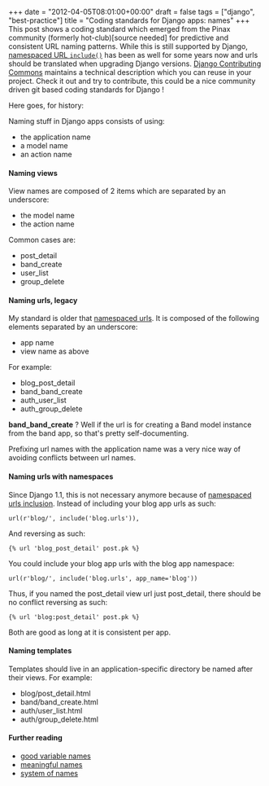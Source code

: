 +++
date = "2012-04-05T08:01:00+00:00"
draft = false
tags = ["django", "best-practice"]
title = "Coding standards for Django apps: names"
+++
This post shows a coding standard which emerged from the Pinax community (formerly hot-club)[source needed] for predictive and consistent URL naming patterns. While this is still supported by Django, [namespaced URL `include()`](https://docs.djangoproject.com/en/1.8/intro/tutorial03/#namespacing-url-names) has been as well for some years now and urls should be translated when upgrading Django versions. [Django Contributing Commons](https://github.com/codingjoe/django-cc) maintains a technical description which you can reuse in your project. Check it out and try to contribute, this could be a nice community driven git based coding standards for Django !

Here goes, for history:

Naming stuff in Django apps consists of using:

 - the application name
 - a model name
 - an action name

#### Naming views

View names are composed of 2 items which are separated by an underscore:

 - the model name
 - the action name

Common cases are:

 - post_detail
 - band_create
 - user_list
 - group_delete

#### Naming urls, legacy

My standard is older that [namespaced urls](https://docs.djangoproject.com/en/dev/releases/1.1/#url-namespaces). It is composed of the following elements separated by an underscore:

 - app name
 - view name as above

For example:

 - blog_post_detail
 - band_band_create
 - auth_user_list
 - auth_group_delete

**band_band_create** ? Well if the url is for creating a Band model instance from the band app, so that's pretty self-documenting.

Prefixing url names with the application name was a very nice way of avoiding conflicts between url names.

#### Naming urls with namespaces

Since Django 1.1, this is not necessary anymore because of [namespaced urls inclusion](https://docs.djangoproject.com/en/dev/topics/http/urls/#topics-http-defining-url-namespaces). Instead of including your blog app urls as such:

    url(r'blog/', include('blog.urls')),

And reversing as such:

    {% url 'blog_post_detail' post.pk %}

You could include your blog app urls with the blog app namespace:

    url(r'blog/', include('blog.urls', app_name='blog'))

Thus, if you named the post_detail view url just post_detail, there should be no conflict reversing as such:

    {% url 'blog:post_detail' post.pk %}

Both are good as long at it is consistent per app.

#### Naming templates

Templates should live in an application-specific directory be named after their views. For example:

 - blog/post_detail.html
 - band/band_create.html
 - auth/user_list.html
 - auth/group_delete.html

#### Further reading

 - [good variable names](http://c2.com/cgi/wiki?GoodVariableNames)
 - [meaningful names](http://c2.com/cgi/wiki?MeaningfulName)
 - [system of names](http://c2.com/cgi/wiki?SystemOfNames)